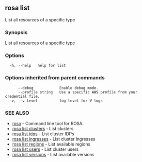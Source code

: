 ## rosa list

List all resources of a specific type

### Synopsis

List all resources of a specific type

### Options

```
  -h, --help   help for list
```

### Options inherited from parent commands

```
      --debug            Enable debug mode.
      --profile string   Use a specific AWS profile from your credential file.
  -v, --v Level          log level for V logs
```

### SEE ALSO

* [rosa](rosa.md)	 - Command line tool for ROSA.
* [rosa list clusters](rosa_list_clusters.md)	 - List clusters
* [rosa list idps](rosa_list_idps.md)	 - List cluster IDPs
* [rosa list ingresses](rosa_list_ingresses.md)	 - List cluster Ingresses
* [rosa list regions](rosa_list_regions.md)	 - List available regions
* [rosa list users](rosa_list_users.md)	 - List cluster users
* [rosa list versions](rosa_list_versions.md)	 - List available versions

